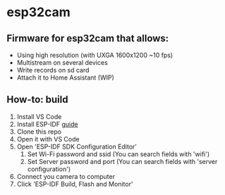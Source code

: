 # esp32cam

## Firmware for esp32cam that allows:
* Using high resolution (with UXGA 1600x1200 ~10 fps)
* Multistream on several devices
* Write records on sd card
* Attach it to Home Assistant (WIP)

## How-to: build
1. Install VS Code
2. Install ESP-IDF [guide](https://github.com/espressif/vscode-esp-idf-extension/blob/master/docs/tutorial/install.md)
3. Clone this repo
4. Open it with VS Code
5. Open 'ESP-IDF SDK Configuration Editor'
   1. Set Wi-Fi password and ssid (You can search fields with 'wifi')
   2. Set Server password and port (You can search fields with 'server configuration')
6. Connect you camera to computer
7. Click 'ESP-IDF Build, Flash and Monitor'
